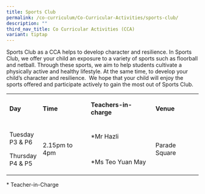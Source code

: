 ```yaml
---
title: Sports Club
permalink: /co-curriculum/Co-Curricular-Activities/sports-club/
description: ""
third_nav_title: Co Curricular Activities (CCA)
variant: tiptap
---
```

<p>Sports Club as a CCA helps to develop character and resilience. In Sports Club, we offer your child an exposure to a variety of sports such as floorball and netball.&nbsp;Through these sports, we aim to help students cultivate a physically active and healthy lifestyle. At the same time, to develop your child’s character and resilience.&nbsp; We hope that your child will enjoy the sports offered and participate actively to gain the most out of Sports Club.</p><table><tbody><tr><td rowspan="1" colspan="1"><p><strong>Day</strong></p></td><td rowspan="1" colspan="1"><p><strong>Time</strong></p></td><td rowspan="1" colspan="1"><p><strong>Teachers-in-charge</strong></p></td><td rowspan="1" colspan="1"><p><strong>Venue</strong></p></td></tr><tr><td rowspan="2" colspan="1"><p>Tuesday<br>P3 &amp; P6<br></p><p>Thursday<br>P4 &amp; P5<br></p></td><td rowspan="2" colspan="1"><p>2.15pm to 4pm</p></td><td rowspan="1" colspan="1"><p>*Mr Hazli</p></td><td rowspan="2" colspan="1"><p>Parade Square</p></td></tr><tr><td rowspan="1" colspan="1"><p>*Ms Teo Yuan May</p></td></tr></tbody></table><p>* Teacher-in-Charge</p>